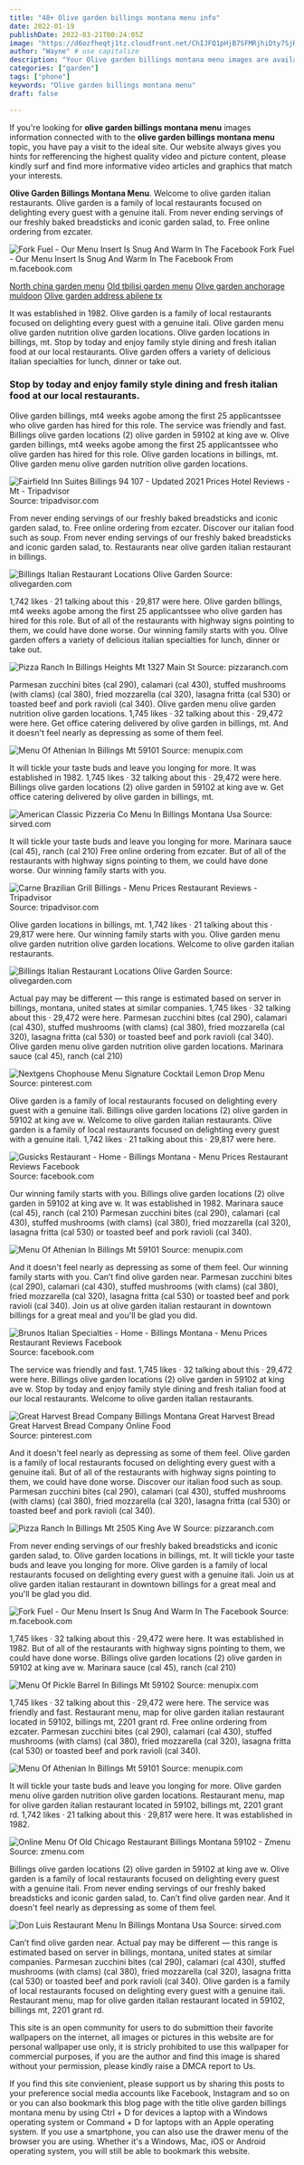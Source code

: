 ```yaml
---
title: "48+ Olive garden billings montana menu info"
date: 2022-01-19
publishDate: 2022-03-21T00:24:05Z
image: "https://d6ozfheqtj1tz.cloudfront.net/ChIJFQ1pHjB7SFMRjhiDty7SjR0/5b9bb65d9503e.jpg"
author: "Wayne" # use capitalize
description: "Your Olive garden billings montana menu images are available in this site. Olive garden billings montana menu are a topic that is being searched for and liked by netizens now. You can Find and Download the Olive garden billings montana menu files here. Download all free photos."
categories: ["garden"]
tags: ["phone"]
keywords: "Olive garden billings montana menu"
draft: false

---
```


If you're looking for **olive garden billings montana menu** images information connected with to the **olive garden billings montana menu** topic, you have pay a visit to the ideal  site.  Our website always  gives you  hints  for refferencing  the highest  quality video and picture  content, please kindly surf and find more informative video articles and graphics  that match your interests.

**Olive Garden Billings Montana Menu**. Welcome to olive garden italian restaurants. Olive garden is a family of local restaurants focused on delighting every guest with a genuine itali. From never ending servings of our freshly baked breadsticks and iconic garden salad, to. Free online ordering from ezcater.

![Fork Fuel - Our Menu Insert Is Snug And Warm In The Facebook](https://lookaside.fbsbx.com/lookaside/crawler/media/?media_id=2587532191261519 "Fork Fuel - Our Menu Insert Is Snug And Warm In The Facebook")
Fork Fuel - Our Menu Insert Is Snug And Warm In The Facebook From m.facebook.com

[North china garden menu](/north-china-garden-menu/)
[Old tbilisi garden menu](/old-tbilisi-garden-menu/)
[Olive garden anchorage muldoon](/olive-garden-anchorage-muldoon/)
[Olive garden address abilene tx](/olive-garden-address-abilene-tx/)

It was established in 1982. Olive garden is a family of local restaurants focused on delighting every guest with a genuine itali. Olive garden menu olive garden nutrition olive garden locations. Olive garden locations in billings, mt. Stop by today and enjoy family style dining and fresh italian food at our local restaurants. Olive garden offers a variety of delicious italian specialties for lunch, dinner or take out.

### Stop by today and enjoy family style dining and fresh italian food at our local restaurants.

Olive garden billings, mt4 weeks agobe among the first 25 applicantssee who olive garden has hired for this role. The service was friendly and fast. Billings olive garden locations (2) olive garden in 59102 at king ave w. Olive garden billings, mt4 weeks agobe among the first 25 applicantssee who olive garden has hired for this role. Olive garden locations in billings, mt. Olive garden menu olive garden nutrition olive garden locations.


![Fairfield Inn Suites Billings 94 107 - Updated 2021 Prices Hotel Reviews - Mt - Tripadvisor](https://media-cdn.tripadvisor.com/media/photo-s/21/74/37/7d/exterior.jpg "Fairfield Inn Suites Billings 94 107 - Updated 2021 Prices Hotel Reviews - Mt - Tripadvisor")
Source: tripadvisor.com

From never ending servings of our freshly baked breadsticks and iconic garden salad, to. Free online ordering from ezcater. Discover our italian food such as soup. From never ending servings of our freshly baked breadsticks and iconic garden salad, to. Restaurants near olive garden italian restaurant in billings.

![Billings Italian Restaurant Locations Olive Garden](https://media.olivegarden.com/images/site/logo_olivegarden.png "Billings Italian Restaurant Locations Olive Garden")
Source: olivegarden.com

1,742 likes · 21 talking about this · 29,817 were here. Olive garden billings, mt4 weeks agobe among the first 25 applicantssee who olive garden has hired for this role. But of all of the restaurants with highway signs pointing to them, we could have done worse. Our winning family starts with you. Olive garden offers a variety of delicious italian specialties for lunch, dinner or take out.

![Pizza Ranch In Billings Heights Mt 1327 Main St](https://dynl.mktgcdn.com/p/XZCuP_taPqwh7TFF6wBQW11JCVsc0r5tUkZ_ztsZhd8/344x240.jpg "Pizza Ranch In Billings Heights Mt 1327 Main St")
Source: pizzaranch.com

Parmesan zucchini bites (cal 290), calamari (cal 430), stuffed mushrooms (with clams) (cal 380), fried mozzarella (cal 320), lasagna fritta (cal 530) or toasted beef and pork ravioli (cal 340). Olive garden menu olive garden nutrition olive garden locations. 1,745 likes · 32 talking about this · 29,472 were here. Get office catering delivered by olive garden in billings, mt. And it doesn&#039;t feel nearly as depressing as some of them feel.

![Menu Of Athenian In Billings Mt 59101](https://www.menupix.com/menus/Billmt_C2600950_01.jpg "Menu Of Athenian In Billings Mt 59101")
Source: menupix.com

It will tickle your taste buds and leave you longing for more. It was established in 1982. 1,745 likes · 32 talking about this · 29,472 were here. Billings olive garden locations (2) olive garden in 59102 at king ave w. Get office catering delivered by olive garden in billings, mt.

![American Classic Pizzeria Co Menu In Billings Montana Usa](https://d6ozfheqtj1tz.cloudfront.net/ChIJnWamHul8SFMRgAxoigMCnYk/5ba246c53707b.jpg "American Classic Pizzeria Co Menu In Billings Montana Usa")
Source: sirved.com

It will tickle your taste buds and leave you longing for more. Marinara sauce (cal 45), ranch (cal 210) Free online ordering from ezcater. But of all of the restaurants with highway signs pointing to them, we could have done worse. Our winning family starts with you.

![Carne Brazilian Grill Billings - Menu Prices Restaurant Reviews - Tripadvisor](https://media-cdn.tripadvisor.com/media/photo-s/1a/d6/1e/e0/we-are-just-off-exit.jpg "Carne Brazilian Grill Billings - Menu Prices Restaurant Reviews - Tripadvisor")
Source: tripadvisor.com

Olive garden locations in billings, mt. 1,742 likes · 21 talking about this · 29,817 were here. Our winning family starts with you. Olive garden menu olive garden nutrition olive garden locations. Welcome to olive garden italian restaurants.

![Billings Italian Restaurant Locations Olive Garden](https://media.olivegarden.com/en_us/images/marketing/olive-garden-restaurants-italian-style-g3-rdv.jpg "Billings Italian Restaurant Locations Olive Garden")
Source: olivegarden.com

Actual pay may be different — this range is estimated based on server in billings, montana, united states at similar companies. 1,745 likes · 32 talking about this · 29,472 were here. Parmesan zucchini bites (cal 290), calamari (cal 430), stuffed mushrooms (with clams) (cal 380), fried mozzarella (cal 320), lasagna fritta (cal 530) or toasted beef and pork ravioli (cal 340). Olive garden menu olive garden nutrition olive garden locations. Marinara sauce (cal 45), ranch (cal 210)

![Nextgens Chophouse Menu Signature Cocktail Lemon Drop Menu](https://i.pinimg.com/originals/b8/a5/e7/b8a5e72dc21d5b03ae812ed5e3a5de25.jpg "Nextgens Chophouse Menu Signature Cocktail Lemon Drop Menu")
Source: pinterest.com

Olive garden is a family of local restaurants focused on delighting every guest with a genuine itali. Billings olive garden locations (2) olive garden in 59102 at king ave w. Welcome to olive garden italian restaurants. Olive garden is a family of local restaurants focused on delighting every guest with a genuine itali. 1,742 likes · 21 talking about this · 29,817 were here.

![Gusicks Restaurant - Home - Billings Montana - Menu Prices Restaurant Reviews Facebook](https://lookaside.fbsbx.com/lookaside/crawler/media/?media_id=2568761103153587 "Gusicks Restaurant - Home - Billings Montana - Menu Prices Restaurant Reviews Facebook")
Source: facebook.com

Our winning family starts with you. Billings olive garden locations (2) olive garden in 59102 at king ave w. It was established in 1982. Marinara sauce (cal 45), ranch (cal 210) Parmesan zucchini bites (cal 290), calamari (cal 430), stuffed mushrooms (with clams) (cal 380), fried mozzarella (cal 320), lasagna fritta (cal 530) or toasted beef and pork ravioli (cal 340).

![Menu Of Athenian In Billings Mt 59101](https://www.menupix.com/menus/Billmt_C2600950_02.jpg "Menu Of Athenian In Billings Mt 59101")
Source: menupix.com

And it doesn&#039;t feel nearly as depressing as some of them feel. Our winning family starts with you. Can’t find olive garden near. Parmesan zucchini bites (cal 290), calamari (cal 430), stuffed mushrooms (with clams) (cal 380), fried mozzarella (cal 320), lasagna fritta (cal 530) or toasted beef and pork ravioli (cal 340). Join us at olive garden italian restaurant in downtown billings for a great meal and you&#039;ll be glad you did.

![Brunos Italian Specialties - Home - Billings Montana - Menu Prices Restaurant Reviews Facebook](https://lookaside.fbsbx.com/lookaside/crawler/media/?media_id=56221875804 "Brunos Italian Specialties - Home - Billings Montana - Menu Prices Restaurant Reviews Facebook")
Source: facebook.com

The service was friendly and fast. 1,745 likes · 32 talking about this · 29,472 were here. Billings olive garden locations (2) olive garden in 59102 at king ave w. Stop by today and enjoy family style dining and fresh italian food at our local restaurants. Welcome to olive garden italian restaurants.

![Great Harvest Bread Company Billings Montana Great Harvest Bread Great Harvest Bread Company Online Food](https://i.pinimg.com/originals/f8/45/33/f845338978cf5850bbdba4dbd8f3bafc.jpg "Great Harvest Bread Company Billings Montana Great Harvest Bread Great Harvest Bread Company Online Food")
Source: pinterest.com

And it doesn&#039;t feel nearly as depressing as some of them feel. Olive garden is a family of local restaurants focused on delighting every guest with a genuine itali. But of all of the restaurants with highway signs pointing to them, we could have done worse. Discover our italian food such as soup. Parmesan zucchini bites (cal 290), calamari (cal 430), stuffed mushrooms (with clams) (cal 380), fried mozzarella (cal 320), lasagna fritta (cal 530) or toasted beef and pork ravioli (cal 340).

![Pizza Ranch In Billings Mt 2505 King Ave W](https://dynl.mktgcdn.com/p/RmyhLdt7BN9UPuHLoYNZjqGlG2BwISG8nj_CUSAhGbo/344x240.jpg "Pizza Ranch In Billings Mt 2505 King Ave W")
Source: pizzaranch.com

From never ending servings of our freshly baked breadsticks and iconic garden salad, to. Olive garden locations in billings, mt. It will tickle your taste buds and leave you longing for more. Olive garden is a family of local restaurants focused on delighting every guest with a genuine itali. Join us at olive garden italian restaurant in downtown billings for a great meal and you&#039;ll be glad you did.

![Fork Fuel - Our Menu Insert Is Snug And Warm In The Facebook](https://lookaside.fbsbx.com/lookaside/crawler/media/?media_id=2587532191261519 "Fork Fuel - Our Menu Insert Is Snug And Warm In The Facebook")
Source: m.facebook.com

1,745 likes · 32 talking about this · 29,472 were here. It was established in 1982. But of all of the restaurants with highway signs pointing to them, we could have done worse. Billings olive garden locations (2) olive garden in 59102 at king ave w. Marinara sauce (cal 45), ranch (cal 210)

![Menu Of Pickle Barrel In Billings Mt 59102](https://www.menupix.com/menu_img/20190130698524_01.jpg "Menu Of Pickle Barrel In Billings Mt 59102")
Source: menupix.com

1,745 likes · 32 talking about this · 29,472 were here. The service was friendly and fast. Restaurant menu, map for olive garden italian restaurant located in 59102, billings mt, 2201 grant rd. Free online ordering from ezcater. Parmesan zucchini bites (cal 290), calamari (cal 430), stuffed mushrooms (with clams) (cal 380), fried mozzarella (cal 320), lasagna fritta (cal 530) or toasted beef and pork ravioli (cal 340).

![Menu Of Athenian In Billings Mt 59101](https://www.menupix.com/menu_img/wmmenu1133515932.jpg "Menu Of Athenian In Billings Mt 59101")
Source: menupix.com

It will tickle your taste buds and leave you longing for more. Olive garden menu olive garden nutrition olive garden locations. Restaurant menu, map for olive garden italian restaurant located in 59102, billings mt, 2201 grant rd. 1,742 likes · 21 talking about this · 29,817 were here. It was established in 1982.

![Online Menu Of Old Chicago Restaurant Billings Montana 59102 - Zmenu](https://image.zmenu.com/menupic/1202820/a1d0fb1a-4ca0-4a4e-b6fd-1a268e9f4c0a.jpg "Online Menu Of Old Chicago Restaurant Billings Montana 59102 - Zmenu")
Source: zmenu.com

Billings olive garden locations (2) olive garden in 59102 at king ave w. Olive garden is a family of local restaurants focused on delighting every guest with a genuine itali. From never ending servings of our freshly baked breadsticks and iconic garden salad, to. Can’t find olive garden near. And it doesn&#039;t feel nearly as depressing as some of them feel.

![Don Luis Restaurant Menu In Billings Montana Usa](https://d6ozfheqtj1tz.cloudfront.net/ChIJFQ1pHjB7SFMRjhiDty7SjR0/5b9bb65d9503e.jpg "Don Luis Restaurant Menu In Billings Montana Usa")
Source: sirved.com

Can’t find olive garden near. Actual pay may be different — this range is estimated based on server in billings, montana, united states at similar companies. Parmesan zucchini bites (cal 290), calamari (cal 430), stuffed mushrooms (with clams) (cal 380), fried mozzarella (cal 320), lasagna fritta (cal 530) or toasted beef and pork ravioli (cal 340). Olive garden is a family of local restaurants focused on delighting every guest with a genuine itali. Restaurant menu, map for olive garden italian restaurant located in 59102, billings mt, 2201 grant rd.

This site is an open community for users to do submittion their favorite wallpapers on the internet, all images or pictures in this website are for personal wallpaper use only, it is stricly prohibited to use this wallpaper for commercial purposes, if you are the author and find this image is shared without your permission, please kindly raise a DMCA report to Us.

If you find this site convienient, please support us by sharing this posts to your preference social media accounts like Facebook, Instagram and so on or you can also bookmark this blog page with the title olive garden billings montana menu by using Ctrl + D for devices a laptop with a Windows operating system or Command + D for laptops with an Apple operating system. If you use a smartphone, you can also use the drawer menu of the browser you are using. Whether it's a Windows, Mac, iOS or Android operating system, you will still be able to bookmark this website.
